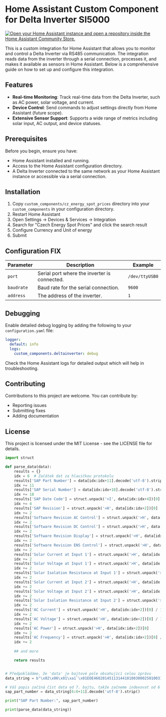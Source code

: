 # Home Assistant Custom Component for Delta Inverter SI5000


[![Open your Home Assistant instance and open a repository inside the Home Assistant Community Store.](https://my.home-assistant.io/badges/hacs_repository.svg)](https://my.home-assistant.io/redirect/hacs_repository/?owner=731mat&repository=Homeasistant-Delta-invertor-RS485&category=integration)


This is a custom integration for Home Assistant that allows you to monitor and control a Delta Inverter via RS485 communication. The integration reads data from the inverter through a serial connection, processes it, and makes it available as sensors in Home Assistant. Below is a comprehensive guide on how to set up and configure this integration.

## Features


- **Real-time Monitoring**: Track real-time data from the Delta Inverter, such as AC power, solar voltage, and current.
- **Device Control**: Send commands to adjust settings directly from Home Assistant (future scope).
- **Extensive Sensor Support**: Supports a wide range of metrics including solar input, AC output, and device statuses.


## Prerequisites


Before you begin, ensure you have:


- Home Assistant installed and running.
- Access to the Home Assistant configuration directory.
- A Delta Inverter connected to the same network as your Home Assistant instance or accessible via a serial connection.


## Installation

1. Copy `custom_components/cz_energy_spot_prices` directory into your `custom_components` in your configuration directory.
2. Restart Home Assistant
3. Open Settings -> Devices & Services -> Integration
4. Search for "Czech Energy Spot Prices" and click the search result
5. Configure Currency and Unit of energy
6. Submit

## Configuration FIX 


| Parameter | Description                       | Example           |
|-----------|-----------------------------------|-------------------|
| `port`    | Serial port where the inverter is connected. | `/dev/ttyUSB0` |
| `baudrate`| Baud rate for the serial connection. | `9600`          |
| `address` | The address of the inverter.      | `1`               |



## Debugging


Enable detailed debug logging by adding the following to your `configuration.yaml` file:


```yaml
logger:
  default: info
  logs:
    custom_components.deltainverter: debug
```


Check the Home Assistant logs for detailed output which will help in troubleshooting.


## Contributing


Contributions to this project are welcome. You can contribute by:


- Reporting issues
- Submitting fixes
- Adding documentation


## License


This project is licensed under the MIT License - see the LICENSE file for details.


```python
import struct

def parse_data(data):
    results = {}
    idx = 6  # Začátek dat za hlavičkou protokolu
    results['SAP Part Number'] = data[idx:idx+11].decode('utf-8').strip()
    idx += 11
    results['SAP Serial Number'] = data[idx:idx+18].decode('utf-8').strip()
    idx += 18
    results['SAP Date Code'] = struct.unpack('>I', data[idx:idx+4])[0]
    idx += 4
    results['SAP Revision'] = struct.unpack('>H', data[idx:idx+2])[0]
    idx += 2
    results['Software Revision AC Control'] = struct.unpack('>H', data[idx:idx+2])[0]
    idx += 2
    results['Software Revision DC Control'] = struct.unpack('>H', data[idx:idx+2])[0]
    idx += 2
    results['Software Revision Display'] = struct.unpack('>H', data[idx:idx+2])[0]
    idx += 2
    results['Software Revision ENS Control'] = struct.unpack('>H', data[idx:idx+2])[0]
    idx += 2
    results['Solar Current at Input 1'] = struct.unpack('>H', data[idx:idx+2])[0] / 10
    idx += 2
    results['Solar Voltage at Input 1'] = struct.unpack('>H', data[idx:idx+2])[0] / 10
    idx += 2
    results['Solar Isolation Resistance at Input 1'] = struct.unpack('>H', data[idx:idx+2])[0]
    idx += 2
    results['Solar Current at Input 2'] = struct.unpack('>H', data[idx:idx+2])[0] / 10
    idx += 2
    results['Solar Voltage at Input 2'] = struct.unpack('>H', data[idx:idx+2])[0] / 10
    idx += 2
    results['Solar Isolation Resistance at Input 2'] = struct.unpack('>H', data[idx:idx+2])[0]
    idx += 2
    results['AC Current'] = struct.unpack('>H', data[idx:idx+2])[0] / 10
    idx += 2
    results['AC Voltage'] = struct.unpack('>H', data[idx:idx+2])[0] / 10
    idx += 2
    results['AC Power'] = struct.unpack('>H', data[idx:idx+2])[0]
    idx += 2
    results['AC Frequency'] = struct.unpack('>H', data[idx:idx+2])[0] / 100
    idx += 2
  
    ## and more 

    return results


# Předpokládáme, že 'data' je bajtové pole obsahující celou zprávu
data_string = b"\x02\x06\x01\xa1`\x01EOE46020145113144101003000250100310\x02\x00\x02\x00\x02\x00\x02\x00\x00\x00\x01]'\x10\x00\x00\x01['\x10\x00\x00\x00\x01\x00\x00\x00\x00\x00\x8a\x000\x00%\x00\x00\x00\x00\x00)\x00\x00\x00\x00\x00\x00\x00\x00\x00\x00\x00\x00\x00\x05\x01k\x00\xa2\x00\x01'\x10\x00\x05\x01i\x00\x9f'\x10'\x10\x00\x0b\x00\x01\x01\x18\x00\xed\x00\x00\x13\x92\x00\x00\x00\x01\x00\x00\x00\x00\x00\x00\x00\x01\x88\x00\x00\x00\x00\x00\x00\x00\x00\x00\x00\x00\x00\x00\x00\x00\x00\x00\x00\x00\x00\x00\x00\x00\x00\x00\x00\x00\xde\x18\x03"

# Váš popis začíná číst data od 7. bajtu, takže začneme indexovat od 6 a přečteme 11 bajtů
sap_part_number = data_string[6:6+11].decode('utf-8').strip()

print("SAP Part Number:", sap_part_number)

print(parse_data(data_string))
```